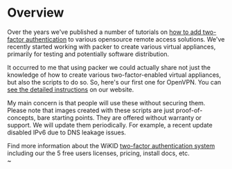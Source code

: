 # Overview

Over the years we've published a number of tutorials on [how to add two-factor authentication](https://www.wikidsystems.com/support/wikid-support-center/how-to) to various opensource remote access solutions.  We've recently started working with packer to create various virtual appliances, primarily for testing and potentially software distribution.

It occurred to me that using packer we could actually share not just the knowledge of how to create various two-factor-enabled virtual appliances, but also the scripts to do so. So, here's our first one for OpenVPN.  You can [see the detailed instructions](https://www.wikidsystems.com/support/wikid-support-center/tutorials/build-a-2fa-ready-openvpn-community-virtual-appliance) on our website. 

My main concern is that people will use these without securing them.  Please note that images created with these scripts are just proof-of-concepts, bare starting points. They are offered without warranty or support. We will update them periodically. For example, a recent update disabled IPv6 due to DNS leakage issues.

Find more information about the WiKID [two-factor authentication system](https://www.wikidsystems.com) including our the 5 free users licenses, pricing, install docs, etc.  
~                                      
